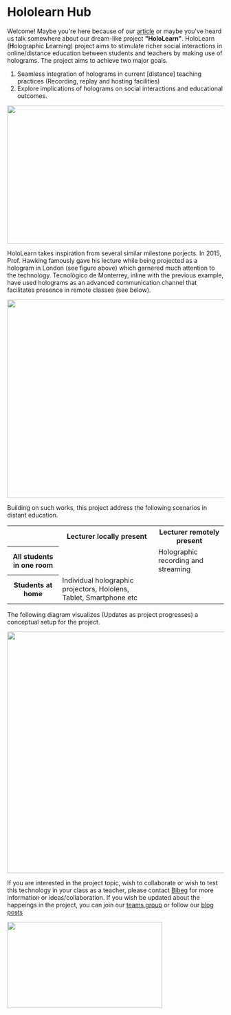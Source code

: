# Hololearn Hub
Welcome! Maybe you're here because of our [article](https://www.educationandlearning.nl/news/holograms-for-learning) or maybe you've heard us talk somewhere about our dream-like project **"HoloLearn"**. HoloLearn (**H**olographic **L**earning) project aims to stimulate richer social interactions in online/distance education between students and teachers by making use of holograms. The project aims to achieve two major goals.
1. Seamless integration of holograms in current [distance] teaching practices (Recording, replay and hosting facilities) 
2. Explore implications of holograms on social interactions and educational outcomes.

<p align="center">
  <img width=640 height=320 src="https://user-images.githubusercontent.com/18501201/114843661-5508bf00-9dda-11eb-8f0f-28d0d901e133.png" />
</p>

HoloLearn takes inspiration from several similar milestone porjects. In 2015, Prof. Hawking famously gave his lecture while being projected as a hologram in London (see figure above) which garnered much attention to the technology. Tecnológico de Monterrey, inline with the previous example, have used holograms as an advanced communication channel that facilitates presence in remote classes (see below).

<p align="center">
  <img width=600 height=460 src="https://user-images.githubusercontent.com/18501201/114844677-4e2e7c00-9ddb-11eb-8c5d-d4672bd868c7.png" />
</p>

Building on such works, this project address the following scenarios in distant education.
<table style="width:100%">
  <tr>
    <th> </th>
    <th>Lecturer locally present</th>
    <th>Lecturer remotely present</th>
  </tr>
  <tr>
    <th>All students in one room</th>
    <td></td>
    <td>Holographic recording and streaming</td>
  </tr>
  <tr>
    <th>Students at home</th>
    <td>Individual holographic projectors, Hololens, Tablet, Smartphone etc</td>
    <td></td>
  </tr>
</table>

The following diagram visualizes (Updates as project progresses) a conceptual setup for the project.
<p align="center">
  <img width=820 height=560 src="https://user-images.githubusercontent.com/18501201/114848807-60aab480-9ddf-11eb-9aea-d16610e572c1.png" />
</p>

If you are interested in the project topic, wish to collaborate or wish to test this technology in your class as a teacher, please contact [Bibeg](b.h.limbu@tudelft.nl) for more information or ideas/collaboration.
If you wish be updated about the happeings in the project, you can join our [teams group](https://bit.ly/3tglZFn) or follow our [blog posts](https://www.educationandlearning.nl/research/research-blog) 

<p align="left">
  <img width=360 height=200 src="https://user-images.githubusercontent.com/18501201/114861992-4a582500-9dee-11eb-8ab4-d57446f26be9.png" />
</p>
